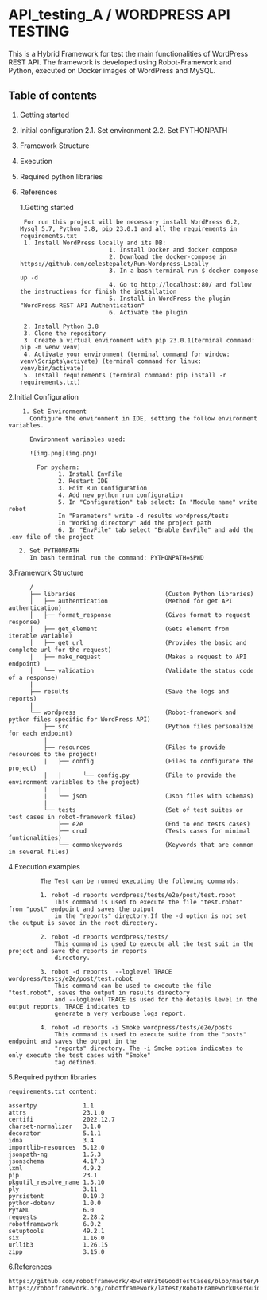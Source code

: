 # API_testing_A / WORDPRESS API TESTING

This is a Hybrid Framework for test the main functionalities of WordPress REST API. The framework is developed using Robot-Framework and Python, executed on Docker images of WordPress and MySQL.

## Table of contents

1. Getting started
2. Initial configuration
  2.1. Set environment
  2.2. Set PYTHONPATH
3. Framework Structure
4. Execution
5. Required python libraries
6. References


   1.Getting started

        For run this project will be necessary install WordPress 6.2, Mysql 5.7, Python 3.8, pip 23.0.1 and all the requirements in requirements.txt
        1. Install WordPress locally and its DB:
                                1. Install Docker and docker compose 
                                2. Download the docker-compose in https://github.com/celestepalet/Run-Wordpress-Locally
                                3. In a bash terminal run $ docker compose up -d
                                4. Go to http://localhost:80/ and follow the instructions for finish the installation
                                5. Install in WordPress the plugin "WordPress REST API Authentication"
                                6. Activate the plugin

        2. Install Python 3.8
        3. Clone the repository
        3. Create a virtual environment with pip 23.0.1(terminal command: pip -m venv venv)
        4. Activate your environment (terminal command for window: venv\Scripts\activate) (terminal command for linux: venv/bin/activate)
        5. Install requirements (terminal command: pip install -r requirements.txt)


  2.Initial Configuration

        1. Set Environment
          Configure the environment in IDE, setting the follow environment variables.

          Environment variables used:

          ![img.png](img.png)

            For pycharm:
                  1. Install EnvFile
                  2. Restart IDE
                  3. Edit Run Configuration
                  4. Add new python run configuration
                  5. In "Configuration" tab select: In "Module name" write robot
                  In "Parameters" write -d results wordpress/tests
                  In "Working directory" add the project path
                  6. In "EnvFile" tab select "Enable EnvFile" and add the .env file of the project
        
       2. Set PYTHONPATH 
          In bash terminal run the command: PYTHONPATH=$PWD


 3.Framework Structure

          /
          ├── libraries                         (Custom Python libraries)
          │   ├── authentication                (Method for get API authentication)
          │   ├── format_response               (Gives format to request response)
          │   ├── get_element                   (Gets element from iterable variable)
          │   ├── get_url                       (Provides the basic and complete url for the request)
          │   ├── make_request                  (Makes a request to API endpoint)
          │   └── validation                    (Validate the status code of a response)
          |
          ├── results                           (Save the logs and reports)
          |
          └── wordpress                         (Robot-framework and python files specific for WordPress API)
              ├── src                           (Python files personalize for each endpoint)       
              |                  
              ├── resources                     (Files to provide resources to the project)
              |   ├── config                    (Files to configurate the project)
              |   |      └── config.py          (File to provide the environment variables to the project)  
              |   |                  
              |   └── json                      (Json files with schemas)
              |                        
              └── tests                         (Set of test suites or test cases in robot-framework files)
                  ├── e2e                       (End to end tests cases)
                  ├── crud                      (Tests cases for minimal funtionalities)
                  └── commonkeywords            (Keywords that are common in several files)
            
   4.Execution examples

             The Test can be runned executing the following commands:

             1. robot -d reports wordpress/tests/e2e/post/test.robot  
                 This command is used to execute the file "test.robot" from "post" endpoint and saves the output 
                 in the "reports" directory.If the -d option is not set the output is saved in the root directory.

             2. robot -d reports wordpress/tests/  
                 This command is used to execute all the test suit in the project and save the reports in reports 
                 directory.

             3. robot -d reports  --loglevel TRACE wordpress/tests/e2e/post/test.robot 
                 This command can be used to execute the file "test.robot", saves the output in results directory 
                 and --loglevel TRACE is used for the details level in the output reports, TRACE indicates to 
                 generate a very verbouse logs report.

             4. robot -d reports -i Smoke wordpress/tests/e2e/posts
                 This command is used to execute suite from the "posts" endpoint and saves the output in the 
                 "reports" directory. The -i Smoke option indicates to only execute the test cases with "Smoke" 
                 tag defined.
          

  5.Required python libraries

    requirements.txt content:
    
    assertpy             1.1      
    attrs                23.1.0   
    certifi              2022.12.7
    charset-normalizer   3.1.0    
    decorator            5.1.1    
    idna                 3.4      
    importlib-resources  5.12.0   
    jsonpath-ng          1.5.3    
    jsonschema           4.17.3   
    lxml                 4.9.2    
    pip                  23.1     
    pkgutil_resolve_name 1.3.10   
    ply                  3.11     
    pyrsistent           0.19.3   
    python-dotenv        1.0.0    
    PyYAML               6.0      
    requests             2.28.2   
    robotframework       6.0.2    
    setuptools           49.2.1   
    six                  1.16.0   
    urllib3              1.26.15
    zipp                 3.15.0


  6.References

    https://github.com/robotframework/HowToWriteGoodTestCases/blob/master/HowToWriteGoodTestCases.rst
    https://robotframework.org/robotframework/latest/RobotFrameworkUserGuide.html

